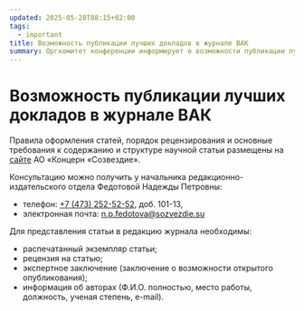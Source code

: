 ```yaml
---
updated: 2025-05-28T08:15+02:00
tags:
  - important
title: Возможность публикации лучших докладов в журнале ВАК
summary: Оргкомитет конференции информирует о возможности публикации лучших докладов конференции в журнале «Теория и техника радиосвязи».
---
```


# Возможность публикации лучших докладов в журнале ВАК

Правила оформления статей, порядок рецензирования и основные требования к содержанию и структуре научной статьи размещены на [сайте](https://www.sozvezdie.su/science/journal) АО «Концерн «Созвездие».

Консультацию можно получить у начальника редакционно-издательского отдела Федотовой Надежды Петровны:

- телефон: [+7 (473) 252-52-52](tel:+74732525252), доб. 101-13,
- электронная почта: [n.p.fedotova@sozvezdie.su](mailto:n.p.fedotova@sozvezdie.su)

Для представления статьи в редакцию журнала необходимы:

- распечатанный экземпляр статьи;
- рецензия на статью;
- экспертное заключение (заключение о возможности открытого опубликования);
- информация об авторах (Ф.И.О. полностью, место работы, должность, ученая степень, e-mail).
